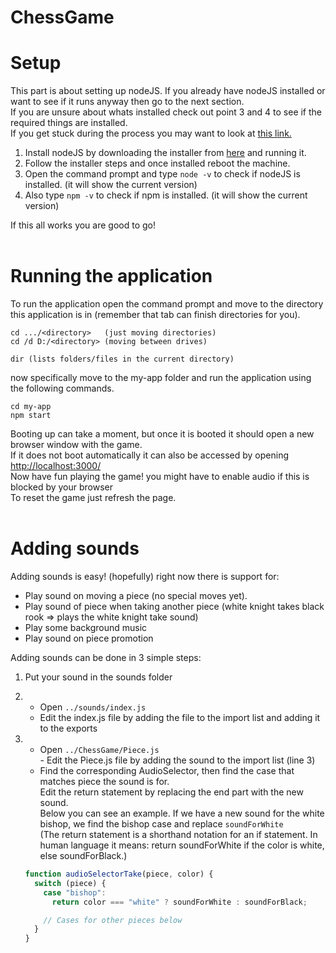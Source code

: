 # ChessGame

# Setup

This part is about setting up nodeJS. If you already have nodeJS installed or want to see if it runs anyway then go to the next section. <br>
If you are unsure about whats installed check out point 3 and 4 to see if the required things are installed. <br>
If you get stuck during the process you may want to look at [this link.](https://www.pluralsight.com/guides/getting-started-with-nodejs) <br>

1. Install nodeJS by downloading the installer from [here](https://nodejs.org/en/) and running it. <br>
2. Follow the installer steps and once installed reboot the machine. <br>
3. Open the command prompt and type `node -v` to check if nodeJS is installed. (it will show the current version)
4. Also type `npm -v` to check if npm is installed. (it will show the current version)

If this all works you are good to go! <br><br>

# Running the application

To run the application open the command prompt and move to the directory this application is in (remember that tab can finish directories for you).

```
cd .../<directory>   (just moving directories)
cd /d D:/<directory> (moving between drives)

dir (lists folders/files in the current directory)
```

now specifically move to the my-app folder and run the application using the following commands.

```
cd my-app
npm start
```

Booting up can take a moment, but once it is booted it should open a new browser window with the game.<br>
If it does not boot automatically it can also be accessed by opening [http://localhost:3000/](http://localhost:3000/) <br>
Now have fun playing the game! you might have to enable audio if this is blocked by your browser <br>
To reset the game just refresh the page. <br><br>

# Adding sounds

Adding sounds is easy! (hopefully)
right now there is support for:

- Play sound on moving a piece (no special moves yet).
- Play sound of piece when taking another piece (white knight takes black rook => plays the white knight take sound)
- Play some background music
- Play sound on piece promotion

Adding sounds can be done in 3 simple steps:

1.  Put your sound in the sounds folder
2.  - Open `../sounds/index.js` <br>
    - Edit the index.js file by adding the file to the import list and adding it to the exports
3.  - Open `../ChessGame/Piece.js` <br> - Edit the Piece.js file by adding the sound to the import list (line 3)
    - Find the corresponding AudioSelector, then find the case that matches piece the sound is for. <br>
      Edit the return statement by replacing the end part with the new sound. <br>
      Below you can see an example. If we have a new sound for the white bishop, we find the bishop case and replace `soundForWhite`<br>
      (The return statement is a shorthand notation for an if statement. In human language it means: return soundForWhite if the color is white, else soundForBlack.)

    ```javascript
    function audioSelectorTake(piece, color) {
      switch (piece) {
        case "bishop":
          return color === "white" ? soundForWhite : soundForBlack;

        // Cases for other pieces below
      }
    }
    ```
